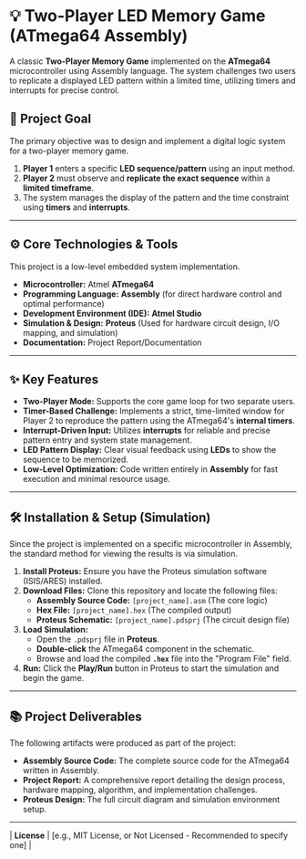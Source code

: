 # 💡 Two-Player LED Memory Game (ATmega64 Assembly)

A classic **Two-Player Memory Game** implemented on the **ATmega64** microcontroller using Assembly language. The system challenges two users to replicate a displayed LED pattern within a limited time, utilizing timers and interrupts for precise control.

## 🌟 Project Goal

The primary objective was to design and implement a digital logic system for a two-player memory game.
1.  **Player 1** enters a specific **LED sequence/pattern** using an input method.
2.  **Player 2** must observe and **replicate the exact sequence** within a **limited timeframe**.
3.  The system manages the display of the pattern and the time constraint using **timers** and **interrupts**.

***

## ⚙️ Core Technologies & Tools

This project is a low-level embedded system implementation.

* **Microcontroller:** Atmel **ATmega64**
* **Programming Language:** **Assembly** (for direct hardware control and optimal performance)
* **Development Environment (IDE):** **Atmel Studio**
* **Simulation & Design:** **Proteus** (Used for hardware circuit design, I/O mapping, and simulation)
* **Documentation:** Project Report/Documentation

***

## ✨ Key Features

* **Two-Player Mode:** Supports the core game loop for two separate users.
* **Timer-Based Challenge:** Implements a strict, time-limited window for Player 2 to reproduce the pattern using the ATmega64's **internal timers**.
* **Interrupt-Driven Input:** Utilizes **interrupts** for reliable and precise pattern entry and system state management.
* **LED Pattern Display:** Clear visual feedback using **LEDs** to show the sequence to be memorized.
* **Low-Level Optimization:** Code written entirely in **Assembly** for fast execution and minimal resource usage.

***

## 🛠️ Installation & Setup (Simulation)

Since the project is implemented on a specific microcontroller in Assembly, the standard method for viewing the results is via simulation.

1.  **Install Proteus:** Ensure you have the Proteus simulation software (ISIS/ARES) installed.
2.  **Download Files:** Clone this repository and locate the following files:
    * **Assembly Source Code:** `[project_name].asm` (The core logic)
    * **Hex File:** `[project_name].hex` (The compiled output)
    * **Proteus Schematic:** `[project_name].pdsprj` (The circuit design file)
3.  **Load Simulation:**
    * Open the `.pdsprj` file in **Proteus**.
    * **Double-click** the ATmega64 component in the schematic.
    * Browse and load the compiled **`.hex`** file into the "Program File" field.
4.  **Run:** Click the **Play/Run** button in Proteus to start the simulation and begin the game.

***

## 📚 Project Deliverables

The following artifacts were produced as part of the project:

* **Assembly Source Code:** The complete source code for the ATmega64 written in Assembly.
* **Project Report:** A comprehensive report detailing the design process, hardware mapping, algorithm, and implementation challenges.
* **Proteus Design:** The full circuit diagram and simulation environment setup.

***
| **License** | [e.g., MIT License, or Not Licensed - Recommended to specify one] |

